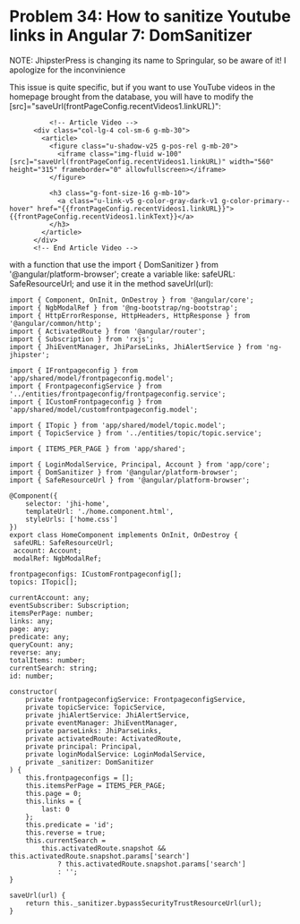 # Problem 34: How to sanitize Youtube links in Angular 7: DomSanitizer


NOTE: JhipsterPress is changing its name to Springular, so be aware of it! I apologize for the inconvinience

This issue is quite specific, but if you want to use YouTube videos in the homepage brought from the database, you will have to modify the [src]="saveUrl(frontPageConfig.recentVideos1.linkURL)":


	          <!-- Article Video -->
          <div class="col-lg-4 col-sm-6 g-mb-30">
            <article>
              <figure class="u-shadow-v25 g-pos-rel g-mb-20">
              	<iframe class="img-fluid w-100" [src]="saveUrl(frontPageConfig.recentVideos1.linkURL)" width="560" height="315" frameborder="0" allowfullscreen></iframe>
              </figure>

              <h3 class="g-font-size-16 g-mb-10">
                <a class="u-link-v5 g-color-gray-dark-v1 g-color-primary--hover" href="{{frontPageConfig.recentVideos1.linkURL}}">{{frontPageConfig.recentVideos1.linkText}}</a>
              </h3>
            </article>
          </div>
          <!-- End Article Video -->


with a function that use the import { DomSanitizer } from '@angular/platform-browser'; create a variable like: safeURL: SafeResourceUrl; and use it in the method saveUrl(url):


	import { Component, OnInit, OnDestroy } from '@angular/core';
	import { NgbModalRef } from '@ng-bootstrap/ng-bootstrap';
	import { HttpErrorResponse, HttpHeaders, HttpResponse } from '@angular/common/http';
	import { ActivatedRoute } from '@angular/router';
	import { Subscription } from 'rxjs';
	import { JhiEventManager, JhiParseLinks, JhiAlertService } from 'ng-jhipster';
	
	import { IFrontpageconfig } from 'app/shared/model/frontpageconfig.model';
	import { FrontpageconfigService } from '../entities/frontpageconfig/frontpageconfig.service';
	import { ICustomFrontpageconfig } from 'app/shared/model/customfrontpageconfig.model';
	
	import { ITopic } from 'app/shared/model/topic.model';
	import { TopicService } from '../entities/topic/topic.service';
	
	import { ITEMS_PER_PAGE } from 'app/shared';
	
	import { LoginModalService, Principal, Account } from 'app/core';
	import { DomSanitizer } from '@angular/platform-browser';
	import { SafeResourceUrl } from '@angular/platform-browser';
	
	@Component({
	    selector: 'jhi-home',
	    templateUrl: './home.component.html',
	    styleUrls: ['home.css']
	})
	export class HomeComponent implements OnInit, OnDestroy {
	 safeURL: SafeResourceUrl;
	 account: Account;
	 modalRef: NgbModalRef;

    frontpageconfigs: ICustomFrontpageconfig[];
    topics: ITopic[];

    currentAccount: any;
    eventSubscriber: Subscription;
    itemsPerPage: number;
    links: any;
    page: any;
    predicate: any;
    queryCount: any;
    reverse: any;
    totalItems: number;
    currentSearch: string;
    id: number;

    constructor(
        private frontpageconfigService: FrontpageconfigService,
        private topicService: TopicService,
        private jhiAlertService: JhiAlertService,
        private eventManager: JhiEventManager,
        private parseLinks: JhiParseLinks,
        private activatedRoute: ActivatedRoute,
        private principal: Principal,
        private loginModalService: LoginModalService,
        private _sanitizer: DomSanitizer
    ) {
        this.frontpageconfigs = [];
        this.itemsPerPage = ITEMS_PER_PAGE;
        this.page = 0;
        this.links = {
            last: 0
        };
        this.predicate = 'id';
        this.reverse = true;
        this.currentSearch =
            this.activatedRoute.snapshot && this.activatedRoute.snapshot.params['search']
                ? this.activatedRoute.snapshot.params['search']
                : '';
    }

    saveUrl(url) {
        return this._sanitizer.bypassSecurityTrustResourceUrl(url);
    }
	
